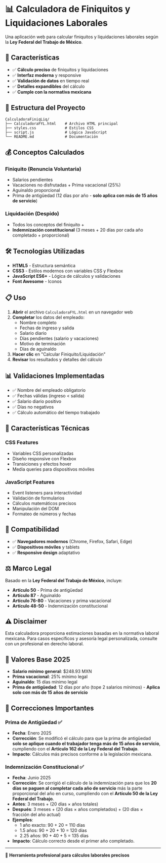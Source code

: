 # 📊 Calculadora de Finiquitos y Liquidaciones Laborales

Una aplicación web para calcular finiquitos y liquidaciones laborales según la **Ley Federal del Trabajo de México**.

## 🚀 Características

- ✅ **Cálculo preciso** de finiquitos y liquidaciones
- ✅ **Interfaz moderna** y responsive
- ✅ **Validación de datos** en tiempo real
- ✅ **Detalles expandibles** del cálculo
- ✅ **Cumple con la normativa mexicana**

## 📁 Estructura del Proyecto

```
CalculadoraFiniqLiq/
├── CalculadoraFYL.html    # Archivo HTML principal
├── styles.css             # Estilos CSS
├── script.js              # Lógica JavaScript
└── README.md              # Documentación
```

## 💰 Conceptos Calculados

### Finiquito (Renuncia Voluntaria)
- Salarios pendientes
- Vacaciones no disfrutadas + Prima vacacional (25%)
- Aguinaldo proporcional
- Prima de antigüedad (12 días por año - **solo aplica con más de 15 años de servicio**)

### Liquidación (Despido)
- Todos los conceptos del finiquito +
- **Indemnización constitucional** (3 meses + 20 días por cada año completado + proporcional)

## 🛠️ Tecnologías Utilizadas

- **HTML5** - Estructura semántica
- **CSS3** - Estilos modernos con variables CSS y Flexbox
- **JavaScript ES6+** - Lógica de cálculos y validaciones
- **Font Awesome** - Iconos

## 📋 Uso

1. **Abrir** el archivo `CalculadoraFYL.html` en un navegador web
2. **Completar** los datos del empleado:
   - Nombre completo
   - Fechas de ingreso y salida
   - Salario diario
   - Días pendientes (salario y vacaciones)
   - Motivo de terminación
   - Días de aguinaldo
3. **Hacer clic** en "Calcular Finiquito/Liquidación"
4. **Revisar** los resultados y detalles del cálculo

## 📊 Validaciones Implementadas

- ✅ Nombre del empleado obligatorio
- ✅ Fechas válidas (ingreso < salida)
- ✅ Salario diario positivo
- ✅ Días no negativos
- ✅ Cálculo automático del tiempo trabajado

## 🔧 Características Técnicas

### CSS Features
- Variables CSS personalizadas
- Diseño responsive con Flexbox
- Transiciones y efectos hover
- Media queries para dispositivos móviles

### JavaScript Features
- Event listeners para interactividad
- Validación de formularios
- Cálculos matemáticos precisos
- Manipulación del DOM
- Formateo de números y fechas

## 📱 Compatibilidad

- ✅ **Navegadores modernos** (Chrome, Firefox, Safari, Edge)
- ✅ **Dispositivos móviles** y tablets
- ✅ **Responsive design** adaptativo

## ⚖️ Marco Legal

Basado en la **Ley Federal del Trabajo de México**, incluye:

- **Artículo 50** - Prima de antigüedad
- **Artículo 87** - Aguinaldo
- **Artículo 76-80** - Vacaciones y prima vacacional
- **Artículo 48-50** - Indemnización constitucional

## ⚠️ Disclaimer

Esta calculadora proporciona estimaciones basadas en la normativa laboral mexicana. Para casos específicos y asesoría legal personalizada, consulte con un profesional en derecho laboral.

## 🎯 Valores Base 2025

- **Salario mínimo general**: $248.93 MXN
- **Prima vacacional**: 25% mínimo legal
- **Aguinaldo**: 15 días mínimo legal
- **Prima de antigüedad**: 12 días por año (tope 2 salarios mínimos) - **Aplica solo con más de 15 años de servicio**

## 📝 Correcciones Importantes

### Prima de Antigüedad ✅
- **Fecha**: Enero 2025
- **Corrección**: Se modificó el cálculo para que la prima de antigüedad **solo se aplique cuando el trabajador tenga más de 15 años de servicio**, cumpliendo con el **Artículo 162 de la Ley Federal del Trabajo**.
- **Impacto**: Cálculos más precisos conforme a la legislación mexicana.

### Indemnización Constitucional ✅
- **Fecha**: Junio 2025
- **Corrección**: Se corrigió el cálculo de la indemnización para que los **20 días se paguen al completar cada año de servicio** más la parte proporcional del año en curso, cumpliendo con el **Artículo 50 de la Ley Federal del Trabajo**.
- **Antes**: 3 meses + (20 días × años totales)
- **Después**: 3 meses + (20 días × años completados) + (20 días × fracción del año actual)
- **Ejemplos**: 
  - 1 año exacto: 90 + 20 = 110 días
  - 1.5 años: 90 + 20 + 10 = 120 días
  - 2.25 años: 90 + 40 + 5 = 135 días
- **Impacto**: Cálculo correcto desde el primer año completado.

---

💼 **Herramienta profesional para cálculos laborales precisos**